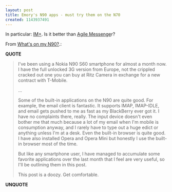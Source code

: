 ```yaml
---
layout: post
title: Emory's N90 apps - must try them on the N70
created: 1143937491
---
```

<p>In particular: <a href="http://www.shapeservices.com/eng/im/implus.php">IM+</a>. Is it better than <a href="http://www.agilemobile.com/agile_messenger.html">Agile Messenge</a>r?</p> <p>From <a href="http://kvet.ch/articles/2006/03/30/whats-on-my-n90">What&#39;s on my N90?</a>.:</p> <p><strong>QUOTE</strong></p><blockquote><p>I&#39;ve been using a Nokia N90 S60 smartphone for almost a month now. I have the full unlocked 3G version from Europe, not the crippled cracked out one you can buy at Ritz Camera in exchange for a new contract with T-Mobile. </p>  <p>...</p> <p>Some of the built-in applications on the N90 are quite good. For example, the email client is fantastic. It supports IMAP, IMAP-IDLE, and email gets pushed to me as fast as my BlackBerry ever got it. I have no complaints there, really. The input device doesn&#39;t even bother me that much because a lot of my email when I&#39;m mobile is consumption anyway, and I rarely have to type out a huge edict or anything unless I&#39;m at a desk. Even the built-in browser is quite good. I have also installed Opera and Opera Mini but honestly I use the built-in browser most of the time. </p> <p>But like any smartphone user, I have managed to accumulate some favorite applications over the last month that I feel are very useful, so I&#39;ll be outlining them in this post. </p> <p>This post is a doozy. Get comfortable.</p></blockquote><p><strong>UNQUOTE</strong></p>  
